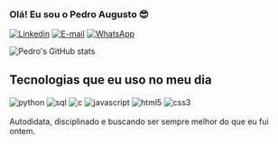 ### Olá! Eu sou o Pedro Augusto 😎

[![Linkedin](https://img.shields.io/badge/LinkedIn-0077B5?style=for-the-badge&logo=linkedin&logoColor=white)](https://www.linkedin.com/in/pedro-augusto210102/)
[![E-mail](https://img.shields.io/badge/Gmail-D14836?style=for-the-badge&logo=gmail&logoColor=white)](mailto:pedrotiagobh@gmail.com)
[![WhatsApp](https://img.shields.io/badge/WhatsApp-25D366?style=for-the-badge&logo=whatsapp&logoColor=white)](https://wa.me/5531999932101)


![Pedro's GitHub stats](https://github-readme-stats.vercel.app/api?username=PedroAugusto2101&show_icons=true&theme=dark)

## Tecnologias que eu uso no meu dia

<div style="display: inline_block">
  <img align="center" alt="python" src="https://img.shields.io/badge/Python-3776AB?style=for-the-badge&logo=python&logoColor=white"/>
  <img align="center" alt="sql" src="https://img.shields.io/badge/MySQL-005C84?style=for-the-badge&logo=mysql&logoColor=white"/>
  <img align="center" alt="c" src="https://img.shields.io/badge/C-00599C?style=for-the-badge&logo=c&logoColor=white"/>
  <img align="center" alt="javascript" src="https://img.shields.io/badge/JavaScript-F7DF1E?style=for-the-badge&logo=javascript&logoColor=black"/>
  <img align="center" alt="html5" src="https://img.shields.io/badge/HTML5-E34F26?style=for-the-badge&logo=html5&logoColor=white"/>
  <img align="center" alt="css3" src="https://img.shields.io/badge/CSS3-1572B6?style=for-the-badge&logo=css3&logoColor=white"/>
</div><br/>
Autodidata, disciplinado e buscando ser sempre melhor do que eu fui ontem.
